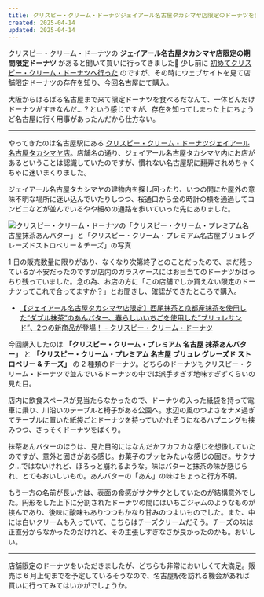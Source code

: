 ```yaml
---
title: クリスピー・クリーム・ドーナツジェイアール名古屋タカシマヤ店限定のドーナツを食べる
created: 2025-04-14
updated: 2025-04-14
---
```


クリスピー・クリーム・ドーナツの **ジェイアール名古屋タカシマヤ店限定の期間限定ドーナツ** があると聞いて買いに行ってきました🍩 少し前に [初めてクリスピー・クリーム・ドーナツへ行った](/blog/20250322/) のですが、その時にウェブサイトを見て店舗限定ドーナツの存在を知り、今回名古屋にて購入。

大阪からはるばる名古屋まで来て限定ドーナツを食べるだなんて、一体どんだけドーナツがすきなんだ…？という感じですが、存在を知ってしまった上にちょうど名古屋に行く用事があったんだから仕方ない。

---

やってきたのは名古屋駅にある [クリスピー・クリーム・ドーナツジェイアール名古屋タカシマヤ店](https://krispykreme.jp/store/aichi/nagoyatakashimaya.html)。店舗名の通り、ジェイアール名古屋タカシマヤ内にお店があるということは認識していたのですが、慣れない名古屋駅に翻弄されめちゃくちゃに迷いまくりました。

ジェイアール名古屋タカシマヤの建物内を探し回ったり、いつの間にか屋外の意味不明な場所に迷い込んでいたりしつつ、桜通口から金の時計の横を通過してコンビニなどが並んでいるやや細めの通路を歩いていった先にありました。

![クリスピー・クリーム・ドーナツの「クリスピー・クリーム・プレミアム名古屋抹茶あんバター」と「クリスピー・クリーム・プレミアム名古屋ブリュレグレーズドストロベリー＆チーズ」の写真](3637f65d-6cd5-400a-78dd-507ca4291300)

1 日の販売数量に限りがあり、なくなり次第終了とのことだったので、まだ残っているか不安だったのですが店内のガラスケースにはお目当てのドーナツがばっちり残っていました。念の為、お店の方に「この店舗でしか買えない限定のドーナツってこれで合ってますか？」とお聞きし、確認ができたところで購入。

- [【ジェイアール名古屋タカシマヤ店限定】西尾抹茶と京都産抹茶を使用した“ダブル抹茶”のあんバター、春らしいいちごを使用した”ブリュレサンド”、2つの新商品が登場！ - クリスピー・クリーム・ドーナツ](https://krispykreme.jp/news/13780/)

今回購入したのは **「クリスピー・クリーム・プレミアム 名古屋 抹茶あんバター」** と **「クリスピー・クリーム・プレミアム 名古屋 ブリュレ グレーズド ストロベリー & チーズ」** の 2 種類のドーナツ。どちらのドーナツもクリスピー・クリーム・ドーナツで並んでいるドーナツの中では派手すぎず地味すぎずくらいの見た目。

店内に飲食スペースが見当たらなかったので、ドーナツの入った紙袋を持って電車に乗り、川沿いのテーブルと椅子がある公園へ。水辺の風のつよさをナメ過ぎてテーブルに置いた紙袋ごとドーナツを持っていかれそうになるハプニングも挟みつつ、さっそくドーナツをぱくり。

抹茶あんバターのほうは、見た目的にはなんだかフカフカな感じを想像していたのですが、意外と固さがある感じ。お菓子のブッセみたいな感じの固さ。サクサク…ではないけれど、ほろっと崩れるような。味はバターと抹茶の味が感じられ、とてもおいしいもの。あんバターの「あん」の味はちょっと行方不明。

もう一方の名前が長い方は、表面の食感がサクサクとしていたのが結構意外でした。円形をした上下に分割されたドーナツの間にはいちごジャムのようなものが挟んであり、後味に酸味もありつつもかなり甘みのつよいものでした。また、中には白いクリームも入っていて、こちらはチーズクリームだそう。チーズの味は正直分からなかったのだけれど、その主張しすぎなさが良かったのかも。おいしい。

---

店舗限定のドーナツをいただきましたが、どちらも非常においしくて大満足。販売は 6 月上旬までを予定しているそうなので、名古屋駅を訪れる機会があれば買いに行ってみてはいかがでしょうか。
